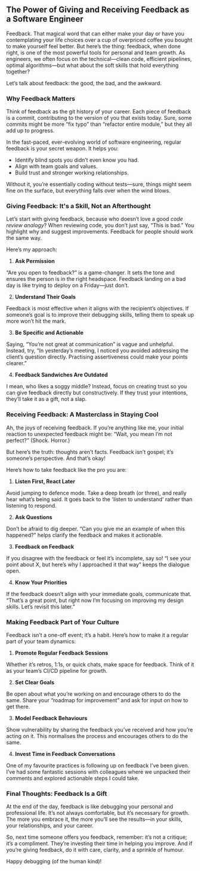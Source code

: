 ## The Power of Giving and Receiving Feedback as a Software Engineer
Feedback. That magical word that can either make your day or have you contemplating your life choices over a cup of overpriced coffee you bought to make yourself feel better. But here’s the thing: feedback, when done right, is one of the most powerful tools for personal and team growth. As engineers, we often focus on the technical—clean code, efficient pipelines, optimal algorithms—but what about the soft skills that hold everything together?

Let’s talk about feedback: the good, the bad, and the awkward.
### Why Feedback Matters
Think of feedback as the git history of your career. Each piece of feedback is a commit, contributing to the version of you that exists today. Sure, some commits might be more “fix typo” than “refactor entire module,” but they all add up to progress.

In the fast-paced, ever-evolving world of software engineering, regular feedback is your secret weapon. It helps you:
* Identify blind spots you didn’t even know you had.
* Align with team goals and values.
* Build trust and stronger working relationships.

Without it, you’re essentially coding without tests—sure, things might seem fine on the surface, but everything falls over when the wind blows.

### Giving Feedback: It's a Skill, Not an Afterthought

Let’s start with giving feedback, because who doesn’t love a good *code review analogy*? When reviewing code, you don’t just say, “This is bad.” You highlight why and suggest improvements. Feedback for people should work the same way.

Here’s my approach:
1. **Ask Permission**

“Are you open to feedback?” is a game-changer. It sets the tone and ensures the person is in the right headspace. Feedback landing on a bad day is like trying to deploy on a Friday—just don’t.

2. **Understand Their Goals**

Feedback is most effective when it aligns with the recipient’s objectives. If someone’s goal is to improve their debugging skills, telling them to speak up more won’t hit the mark.

3. **Be Specific and Actionable**

Saying, “You’re not great at communication” is vague and unhelpful. Instead, try, “In yesterday’s meeting, I noticed you avoided addressing the client’s question directly. Practising assertiveness could make your points clearer.”

4. **Feedback Sandwiches Are Outdated**

I mean, who likes a soggy middle? Instead, focus on creating trust so you can give feedback directly but constructively. If they trust your intentions, they’ll take it as a gift, not a slap.
### Receiving Feedback: A Masterclass in Staying Cool
Ah, the joys of receiving feedback. If you’re anything like me, your initial reaction to unexpected feedback might be: “Wait, you mean I’m not perfect?” (Shock. Horror.)

But here’s the truth: thoughts aren’t facts. Feedback isn’t gospel; it’s someone’s perspective. And that’s okay!

Here’s how to take feedback like the pro you are:

1. **Listen First, React Later**

Avoid jumping to defence mode. Take a deep breath (or three), and really hear what’s being said. It goes back to the 'listen to understand' rather than listening to respond.

2. **Ask Questions**

Don’t be afraid to dig deeper. “Can you give me an example of when this happened?” helps clarify the feedback and makes it actionable.

3. **Feedback on Feedback**

If you disagree with the feedback or feel it’s incomplete, say so! “I see your point about X, but here’s why I approached it that way” keeps the dialogue open.

4. **Know Your Priorities**

If the feedback doesn’t align with your immediate goals, communicate that. “That’s a great point, but right now I’m focusing on improving my design skills. Let’s revisit this later.”
### Making Feedback Part of Your Culture
Feedback isn’t a one-off event; it’s a habit. Here’s how to make it a regular part of your team dynamics:
1. **Promote Regular Feedback Sessions**

Whether it’s retros, 1:1s, or quick chats, make space for feedback. Think of it as your team’s CI/CD pipeline for growth.

2. **Set Clear Goals**

Be open about what you’re working on and encourage others to do the same. Share your “roadmap for improvement” and ask for input on how to get there.

3. **Model Feedback Behaviours**

Show vulnerability by sharing the feedback you’ve received and how you’re acting on it. This normalises the process and encourages others to do the same.

4. **Invest Time in Feedback Conversations**

One of my favourite practices is following up on feedback I’ve been given. I’ve had some fantastic sessions with colleagues where we unpacked their comments and explored actionable steps I could take.
### Final Thoughts: Feedback Is a Gift

At the end of the day, feedback is like debugging your personal and professional life. It’s not always comfortable, but it’s necessary for growth. The more you embrace it, the more you’ll see the results—in your skills, your relationships, and your career.

So, next time someone offers you feedback, remember: it’s not a critique; it’s a compliment. They’re investing their time in helping you improve. And if you’re giving feedback, do it with care, clarity, and a sprinkle of humour.

Happy debugging (of the human kind)!
